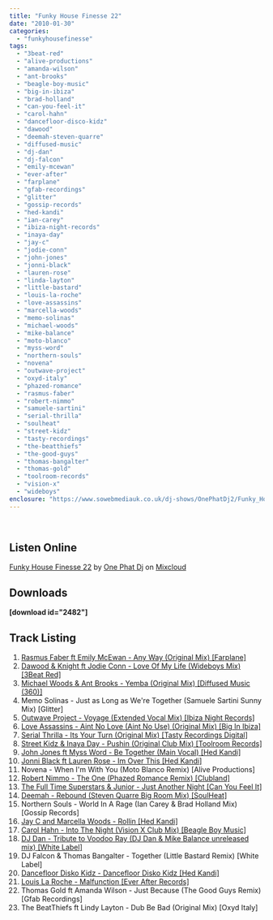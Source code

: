 ```yaml
---
title: "Funky House Finesse 22"
date: "2010-01-30"
categories: 
  - "funkyhousefinesse"
tags: 
  - "3beat-red"
  - "alive-productions"
  - "amanda-wilson"
  - "ant-brooks"
  - "beagle-boy-music"
  - "big-in-ibiza"
  - "brad-holland"
  - "can-you-feel-it"
  - "carol-hahn"
  - "dancefloor-disco-kidz"
  - "dawood"
  - "deemah-steven-quarre"
  - "diffused-music"
  - "dj-dan"
  - "dj-falcon"
  - "emily-mcewan"
  - "ever-after"
  - "farplane"
  - "gfab-recordings"
  - "glitter"
  - "gossip-records"
  - "hed-kandi"
  - "ian-carey"
  - "ibiza-night-records"
  - "inaya-day"
  - "jay-c"
  - "jodie-conn"
  - "john-jones"
  - "jonni-black"
  - "lauren-rose"
  - "linda-layton"
  - "little-bastard"
  - "louis-la-roche"
  - "love-assassins"
  - "marcella-woods"
  - "memo-solinas"
  - "michael-woods"
  - "mike-balance"
  - "moto-blanco"
  - "myss-word"
  - "northern-souls"
  - "novena"
  - "outwave-project"
  - "oxyd-italy"
  - "phazed-romance"
  - "rasmus-faber"
  - "robert-nimmo"
  - "samuele-sartini"
  - "serial-thrilla"
  - "soulheat"
  - "street-kidz"
  - "tasty-recordings"
  - "the-beatthiefs"
  - "the-good-guys"
  - "thomas-bangalter"
  - "thomas-gold"
  - "toolroom-records"
  - "vision-x"
  - "wideboys"
enclosure: "https://www.sowebmediauk.co.uk/dj-shows/OnePhatDj2/Funky_House_Finesse_22_30th_January_2010_128.mp3 audio/mpeg "
---
```


 

## Listen Online

[Funky House Finesse 22](https://www.mixcloud.com/onephatdj/funky-house-finesse-22/?utm_source=widget&utm_medium=web&utm_campaign=base_links&term=cloudcast_link) by [One Phat Dj](https://www.mixcloud.com/onephatdj/?utm_source=widget&utm_medium=web&utm_campaign=base_links&term=profile_link) on [Mixcloud](https://www.mixcloud.com/?utm_source=widget&utm_medium=web&utm_campaign=base_links&term=homepage_link)

## Downloads

**\[download id="2482"\]**

## Track Listing

1. [Rasmus Faber ft Emily McEwan - Any Way (Original Mix) \[Farplane\]](https://www.traxsource.com/index.php?act=show&fc=tpage&cr=titles&cv=42851)
2. [Dawood & Knight ft Jodie Conn - Love Of My Life (Wideboys Mix) \[3Beat Red\]](https://www.trackitdown.net/track/514314.html)
3. [Michael Woods & Ant Brooks - Yemba (Original Mix) \[Diffused Music (360)\]](https://onephatdj.trackitdown.net/genre/house/track/1708039.html)
4. Memo Solinas - Just as Long as We're Together (Samuele Sartini Sunny Mix) \[Glitter\]
5. [Outwave Project - Voyage (Extended Vocal Mix) \[Ibiza Night Records\]](https://www.trackitdown.net/track/1209061.html)
6. [Love Assassins - Aint No Love (Aint No Use) (Original Mix) \[Big In Ibiza\]](https://www.trackitdown.net/track/1522460.html)
7. [Serial Thrilla - Its Your Turn (Original Mix) \[Tasty Recordings Digital\]](https://www.trackitdown.net/track/1696721.html)
8. [Street Kidz & Inaya Day - Pushin (Original Club Mix) \[Toolroom Records\]](https://www.trackitdown.net/track/1439242.html)
9. [John Jones ft Myss Word - Be Together (Main Vocal) \[Hed Kandi\]](https://www.trackitdown.net/track/1740516.html)
10. [Jonni Black ft Lauren Rose - Im Over This \[Hed Kandi\]](https://www.trackitdown.net/track/1740504.html)
11. Novena - When I'm With You (Moto Blanco Remix) \[Alive Productions\]
12. [Robert Nimmo - The One (Phazed Romance Remix) \[Clubland\]](https://www.traxsource.com/index.php?act=show&fc=tpage&cr=titles&cv=37953)
13. [The Full Time Superstars & Junior - Just Another Night \[Can You Feel It\]](https://canyoufeelitmedia.com/)
14. [Deemah - Rebound (Steven Quarre Big Room Mix) \[SoulHeat\]](https://www.traxsource.com/index.php?act=show&fc=tpage&cr=titles&cv=44419)
15. Northern Souls - World In A Rage (Ian Carey & Brad Holland Mix) \[Gossip Records\]
16. [Jay C and Marcella Woods - Rollin \[Hed Kandi\]](https://www.trackitdown.net/track/1740522.html)
17. [Carol Hahn - Into The Night (Vision X Club Mix) \[Beagle Boy Music\]](https://clkuk.tradedoubler.com/click?p=23708&a=1254950&url=http%3A%2F%2Fitunes.apple.com%2Fgb%2Falbum%2Finto-night-visionx-club-mix%2Fid342724350%3Fi%3D342724589%26uo%3D6%26partnerId%3D2003)
18. [DJ Dan - Tribute to Voodoo Ray (DJ Dan & Mike Balance unreleased mix) \[White Label\]](https://soundcloud.com/mikebalance/dj-dan-tribute-to-voodoo-ray-dj-dan-mike-balance-unreleased-mix)
19. DJ Falcon & Thomas Bangalter - Together (Little Bastard Remix) \[White Label\]
20. [Dancefloor Disko Kidz - Dancefloor Disko Kidz \[Hed Kandi\]](https://www.trackitdown.net/track/1740526.html)
21. [Louis La Roche - Malfunction \[Ever After Records\]](https://www.trackitdown.net/track/1821117.html)
22. Thomas Gold ft Amanda Wilson - Just Because (The Good Guys Remix) \[Gfab Recordings\]
23. The BeatThiefs ft Lindy Layton - Dub Be Bad (Original Mix) \[Oxyd Italy\]
